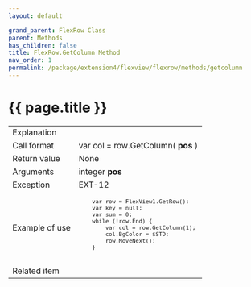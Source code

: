 ```yaml
---
layout: default

grand_parent: FlexRow Class
parent: Methods
has_children: false
title: FlexRow.GetColumn Method
nav_order: 1
permalink: /package/extension4/flexview/flexrow/methods/getcolumn
---
```

# {{ page.title }}

<table>
  <tr>
    <td>Explanation</td>
    <td colspan="2"></td>
  </tr>
  <tr>
    <td>Call format</td>
    <td colspan="2">var col = row.GetColumn( <b>pos</b> )</td>
  </tr>
  <tr>
    <td>Return value</td>
    <td colspan="2">None</td>
  </tr>  
  <tr>
    <td>Arguments</td>
    <td>integer <b>pos</b></td>
    <td></td>
  </tr>
  <tr>
    <td>Exception</td>
    <td>EXT-12</td>
    <td></td>
  </tr>
  <tr>
    <td>Example of use</td>
    <td colspan="2"><code><pre>
    var row = FlexView1.GetRow();
    var key = null;
    var sum = 0;
    while (!row.End) {
        var col = row.GetColumn(1);
        col.BgColor = $STD;
        row.MoveNext();
    }
    </pre></code></td>
  </tr>
  <tr>
    <td>Related item</td>
    <td colspan="2"></td>
  </tr>
</table>